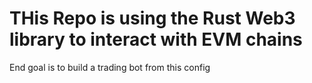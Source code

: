 # THis Repo is using the Rust Web3 library to interact with EVM chains
End goal is to build a trading bot from this config